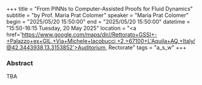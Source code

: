 +++
title = "From PINNs to Computer-Assisted Proofs for Fluid Dynamics"
subtitle = "by Prof. Maria Prat Colomer"
speaker = "Maria Prat Colomer"
begin = "2025/05/20  15:50:00"
end = "2025/05/20  15:50:00"
datetime = "15:50-16:15 Tuesday, 20 May 2025"
location = "<a href='https://www.google.com/maps/dir//Rettorato+GSSI+-+Palazzo+ex+GIL,+Via+Michele+Iacobucci,+2,+67100+L'Aquila+AQ,+Italy/@42.3443938,13.3153852'>Auditorium, Rectorate</a>"
tags = "a_s_w"
+++

### Abstract
TBA
